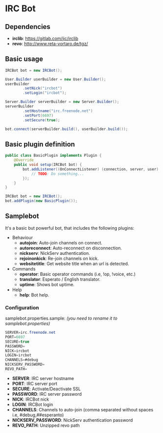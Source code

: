 # IRC Bot

## Dependencies
* **irclib**: https://gitlab.com/jic/irclib
* **revo**: http://www.reta-vortaro.de/tgz/

## Basic usage
```java
IRCBot bot = new IRCBot();

User.Builder userBuilder = new User.Builder();
userBuilder
        .setNick("ircbot")
        .setLogin("ircbot");

Server.Builder serverBuilder = new Server.Builder();
serverBuilder
        .setHostname("irc.freenode.net")
        .setPort(6697)
        .setSecure(true);

bot.connect(serverBuilder.build(), userBuilder.build());
```

## Basic plugin definition
```java
public class BasicPlugin implements Plugin {
    @Override
    public void setup(IRCBot bot) {
        bot.addListener((OnConnectListener) (connection, server, user) -> {
            // TODO: Do something...
        });
    }
}
```

```java
IRCBot bot = new IRCBot();
bot.addPlugin(new BasicPlugin());
```

## Samplebot
It's a basic but powerful bot, that includes the following plugins:
* Behaviour
    * **autojoin**: Auto-join channels on connect.
    * **autoreconnect**: Auto-reconnect on disconnection.
    * **nickserv**: NickServ authentication.
    * **rejoinonkick**: Re-join channels on kick.
    * **websitetitle**: Get website title when an url is detected.
* Commands
    * **operator**: Basic operator commands (i.e, !op, !voice, etc.)
    * **translator**: Esperato / English translator.
    * **uptime**: Shows bot uptime.
* Help
    * **help**: Bot help.

### Configuration
samplebot.properties.sample: *(you need to rename it to samplebot.properties)*
```java
SERVER=irc.freenode.net
PORT=6697
SECURE=true
PASSWORD=
NICK=ircbot
LOGIN=ircbot
CHANNELS=#debug
NICKSERV_PASSWORD=
REVO_PATH=
```
* **SERVER**: IRC server hostname
* **PORT**: IRC server port
* **SECURE**: Activate/Deactivate SSL
* **PASSWORD**: IRC server password
* **NICK**: IRCBot nick
* **LOGIN**: IRCBot login
* **CHANNELS**: Channels to auto-join (comma separated without spaces i.e, #debug,##esperanto)
* **NICKSERV_PASSWORD**: NickServ authentication password
* **REVO_PATH**: Unzipped revo path
